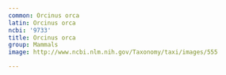```yaml
---
common: Orcinus orca
latin: Orcinus orca
ncbi: '9733'
title: Orcinus orca
group: Mammals
image: http://www.ncbi.nlm.nih.gov/Taxonomy/taxi/images/555

---
```

